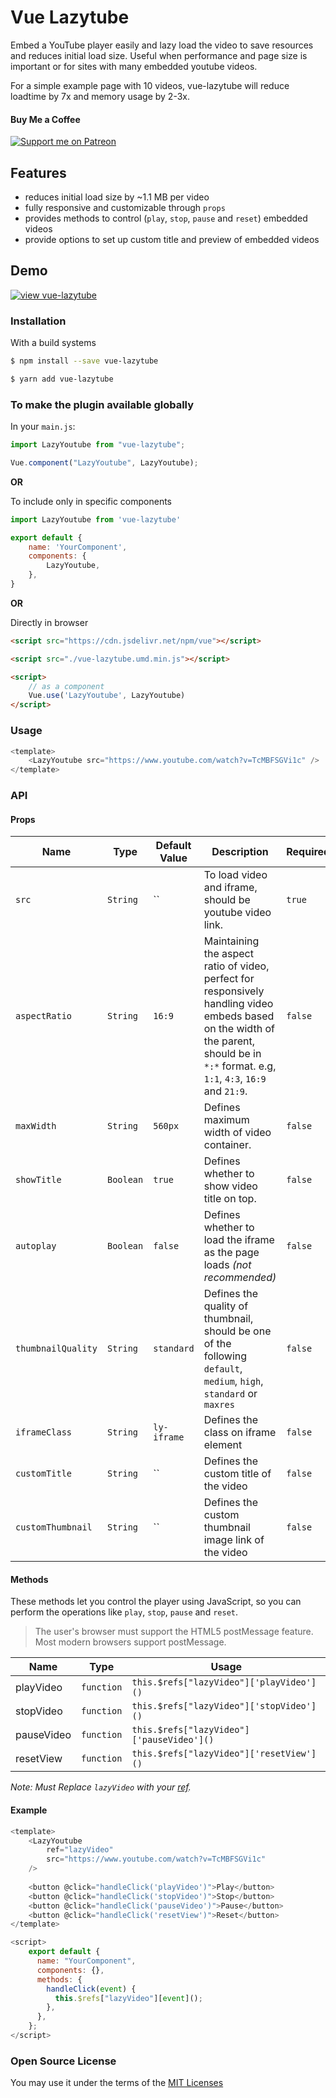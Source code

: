 # Vue Lazytube
Embed a YouTube player easily and lazy load the video to save resources and reduces initial load size.
Useful when performance and page size is important or for sites with many embedded youtube videos.

For a simple example page with 10 videos, vue-lazytube will reduce loadtime by 7x and memory usage by 2-3x.

#### Buy Me a Coffee
[![Support me on Patreon](https://img.shields.io/endpoint.svg?url=https%3A%2F%2Fshieldsio-patreon.vercel.app%2Fapi%3Fusername%3Dseeratawan%26type%3Dpledges&style=for-the-badge)](https://patreon.com/seeratawan)

## Features
- reduces initial load size by ~1.1 MB per video
- fully responsive and customizable through `props`
- provides methods to control (`play`, `stop`, `pause` and `reset`) embedded videos
- provide options to set up custom title and preview of embedded videos

## Demo

[![view vue-lazytube](https://codesandbox.io/static/img/play-codesandbox.svg)](https://codesandbox.io/s/vue-lazytube-forked-17o8v?file=/src/App.vue)

### Installation

With a build systems

```sh
$ npm install --save vue-lazytube
```
```sh
$ yarn add vue-lazytube
```

### To make the plugin available globally
In your `main.js`:

```javascript
import LazyYoutube from "vue-lazytube";

Vue.component("LazyYoutube", LazyYoutube);
```

**OR**

To include only in specific components
```javascript
import LazyYoutube from 'vue-lazytube'

export default {
    name: 'YourComponent',
    components: {
        LazyYoutube,
    },
}
```
**OR**

Directly in browser

```html
<script src="https://cdn.jsdelivr.net/npm/vue"></script>

<script src="./vue-lazytube.umd.min.js"></script>

<script>
    // as a component
    Vue.use('LazyYoutube', LazyYoutube)
</script>
```

### Usage

```javascript
<template>
    <LazyYoutube src="https://www.youtube.com/watch?v=TcMBFSGVi1c" />
</template>
```

### API

#### Props
| Name | Type | Default Value | Description | Required |
| ------ | ------ | ------ | ------ | ------ |
| `src` | `String` | `` | To load video and iframe, should be youtube video link. | `true` |
| `aspectRatio` | `String` | `16:9` | Maintaining the aspect ratio of video, perfect for responsively handling video embeds based on the width of the parent, should be in `*:*` format. e.g, `1:1`, `4:3`, `16:9` and `21:9`. | `false` |
| `maxWidth` | `String` | `560px` | Defines maximum width of video container.  | `false` |
| `showTitle` | `Boolean` | `true` | Defines whether to show video title on top. | `false` |
| `autoplay` | `Boolean` | `false` | Defines whether to load the iframe as the page loads _(not recommended)_ | `false` |
| `thumbnailQuality` | `String` | `standard` | Defines the quality of thumbnail, should be one of the following `default`, `medium`, `high`, `standard` or `maxres` | `false` |
| `iframeClass` | `String` | `ly-iframe` | Defines the class on iframe element | `false` |
| `customTitle` | `String` | `` | Defines the custom title of the video | `false` |
| `customThumbnail` | `String` | `` | Defines the custom thumbnail image link of the video | `false` |

#### Methods
These methods let you control the player using JavaScript, so you can perform the operations like `play`, `stop`, `pause` and `reset`.

>The user's browser must support the HTML5 postMessage feature. Most modern browsers support postMessage.

| Name | Type | Usage |
| ------ | ------ | ------ | 
| playVideo | `function` | `this.$refs["lazyVideo"]['playVideo']()` |
| stopVideo | `function` | `this.$refs["lazyVideo"]['stopVideo']()` |
| pauseVideo | `function` | `this.$refs["lazyVideo"]['pauseVideo']()` |
| resetView | `function` | `this.$refs["lazyVideo"]['resetView']()` |

_Note: Must Replace `lazyVideo` with your [ref](https://v3.vuejs.org/guide/component-template-refs.html)._
#### Example
```javascript
<template>
    <LazyYoutube
        ref="lazyVideo"
        src="https://www.youtube.com/watch?v=TcMBFSGVi1c"
    />
    
    <button @click="handleClick('playVideo')">Play</button>
    <button @click="handleClick('stopVideo')">Stop</button>
    <button @click="handleClick('pauseVideo')">Pause</button>
    <button @click="handleClick('resetView')">Reset</button>
</template>

<script>
    export default {
      name: "YourComponent",
      components: {},
      methods: {
        handleClick(event) {
          this.$refs["lazyVideo"][event]();
        },
      },
    };
</script>
```

### Open Source License

You may use it under the terms of the [MIT Licenses](https://opensource.org/licenses/MIT)